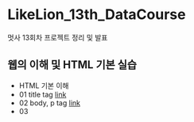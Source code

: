 # LikeLion_13th_DataCourse
멋사 13회차 프로젝트 정리 및 발표

## 웹의 이해 및 HTML 기본 실습
  * HTML 기본 이해
   * 01 title tag [link]()
   * 02 body, p tag [link]()
   * 03 
